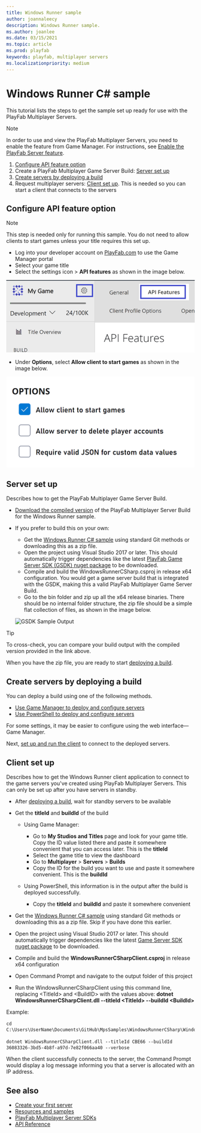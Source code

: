 ```yaml
---
title: Windows Runner sample
author: joannaleecy
description: Windows Runner sample.
ms.author: joanlee
ms.date: 03/15/2021
ms.topic: article
ms.prod: playfab
keywords: playfab, multiplayer servers
ms.localizationpriority: medium
---
```


# Windows Runner C# sample

This tutorial lists the steps to get the sample set up ready for use with the PlayFab Multiplayer Servers.

> [!Note]
> In order to use and view the PlayFab Multiplayer Servers, you need to enable the feature from Game Manager. For instructions, see [Enable the PlayFab Server feature](enable-playfab-multiplayer-servers.md).

1. [Configure API feature option](#configure-api-feature-option)
2. Create a PlayFab Multiplayer Game Server Build: [Server set up](#server-set-up)
3. [Create servers by deploying a build](#create-servers-by-deploying-a-build)
4. Request multiplayer servers: [Client set up](#client-set-up). This is needed so you can start a client that connects to the servers

## Configure API feature option

 > [!Note]
> This step is needed only for running this sample. You do not need to allow clients to start games unless your title requires this set up. 

* Log into your developer account on [PlayFab.com](https://playfab.com) to use the Game Manager portal
* Select your game title
* Select the settings icon > __API features__ as shown in the image below.

![API feature tab in Game Manager](media/create-your-first-server/windowsrunner-api-settings.png)

* Under __Options__, select __Allow client to start games__ as shown in the image below.

![Select allow client to start games in Game Manager](media/create-your-first-server/windowsrunner-api-settings-option.png)

## Server set up

Describes how to get the PlayFab Multiplayer Game Server Build.

* [Download the compiled version](https://github.com/PlayFab/gsdkSamples/releases/download/v1.0/winrunnerSample.zip) of the PlayFab Multiplayer Server Build for the Windows Runner sample. 
* If you prefer to build this on your own:
    * Get the [Windows Runner C# sample](https://github.com/PlayFab/MpsSamples/tree/master/WindowsRunnerCSharp) using standard Git methods or downloading this as a zip file.
    * Open the project using Visual Studio 2017 or later. This should automatically trigger dependencies like the latest [PlayFab Game Server SDK (GSDK) nuget package](https://www.nuget.org/packages/com.playfab.csharpgsdk) to be downloaded.
    * Compile and build the WindowsRunnerCSharp.csproj in release x64 configuration. You would get a game server build that is integrated with the GSDK, making this a valid PlayFab Multiplayer Game Server Build.
    * Go to the bin folder and zip up all the x64 release binaries. There should be no internal folder structure, the zip file should be a simple flat collection of files, as shown in the image below.

    ![GSDK Sample Output](media/tutorials/gsdk-sample-output.png)

> [!Tip]
> To cross-check, you can compare your build output with the compiled version provided in the link above.

When you have the zip file, you are ready to start [deploying a build](#create-servers-by-deploying-a-build).

## Create servers by deploying a build

You can deploy a build using one of the following methods.

* [Use Game Manager to deploy and configure servers](quickstart-for-multiplayer-servers-game-manager.md)
* [Use PowerShell to deploy and configure servers](quickstart-for-multiplayer-servers-api-powershell.md)

For some settings, it may be easier to configure using the web interface&mdash;Game Manager.

Next, [set up and run the client](#client-set-up) to connect to the deployed servers.

## Client set up

Describes how to get the Windows Runner client application to connect to the game servers you've created using PlayFab Multiplayer Servers. This can only be set up after you have servers in standby.

* After [deploying a build](#create-servers-by-deploying-a-build), wait for standby servers to be available

* Get the __titleId__ and __buildId__ of the build

    * Using Game Manager:
        * Go to **My Studios and Titles** page and look for your game title. Copy the ID value listed there and paste it somewhere convenient that you can access later. This is the __titleId__
        * Select the game title to view the dashboard
        * Go to **Multiplayer** > **Servers** > **Builds**
        * Copy the ID for the build you want to use and paste it somewhere convenient. This is the __buildId__

    
    * Using PowerShell, this information is in the output after the build is deployed successfully.
        * Copy the __titleId__ and __buildId__ and paste it somewhere convenient

* Get the [Windows Runner C# sample](https://github.com/PlayFab/MpsSamples/tree/master/WindowsRunnerCSharp) using standard Git methods or downloading this as a zip file. Skip if you have done this earlier.
* Open the project using Visual Studio 2017 or later. This should automatically trigger dependencies like the latest [Game Server SDK nuget package](https://www.nuget.org/packages/com.playfab.csharpgsdk) to be downloaded.
* Compile and build the __WindowsRunnerCSharpClient.csproj__ in release x64 configuration
* Open Command Prompt and navigate to the output folder of this project
* Run the WindowsRunnerCSharpClient using this command line, replacing \<TitleId> and \<BuildID> with the values above: __dotnet WindowsRunnerCSharpClient.dll --titleId \<TitleId> --buildId \<BuildId>__

Example:
```sample code
cd C:\Users\UserName\Documents\GitHub\MpsSamples\WindowsRunnerCSharp\WindowsRunnerCSharpClient\bin\Release\netcoreapp3.1

dotnet WindowsRunnerCSharpClient.dll --titleId CBE66 --buildId 36083326-3bd5-4b8f-a97d-7e82f066aa40 --verbose
```

When the client successfully connects to the server, the Command Prompt would display a log message informing you that a server is allocated with an IP address.

## See also

* [Create your first server](create-your-first-server.md)
* [Resources and samples](server-samples-resources.md)
* [PlayFab Multiplayer Server SDKs](server-sdks.md)
* [API Reference](xref:titleid.playfabapi.com.multiplayer.multiplayerserver)